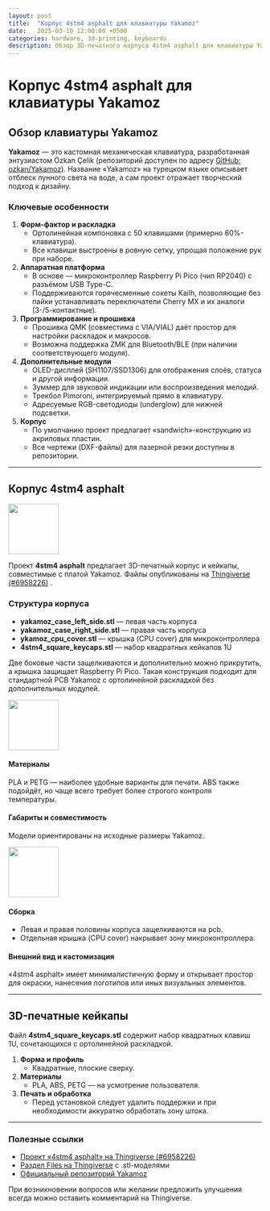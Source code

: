```yaml
---
layout: post
title:  "Корпус 4stm4 asphalt для клавиатуры Yakamoz"
date:   2025-03-10 12:00:00 +0500
categories: hardware, 3d-printing, keyboards
description: Обзор 3D-печатного корпуса 4stm4 asphalt для клавиатуры Yakamoz.
---
```


# Корпус 4stm4 asphalt для клавиатуры Yakamoz

## Обзор клавиатуры Yakamoz

**Yakamoz** — это кастомная механическая клавиатура, разработанная энтузиастом Özkan Çelik (репозиторий доступен по адресу [GitHub: ozkan/Yakamoz](https://github.com/ozkan/Yakamoz/tree/main)). Название «Yakamoz» на турецком языке описывает отблеск лунного света на воде, а сам проект отражает творческий подход к дизайну.

### Ключевые особенности

1. **Форм-фактор и раскладка**
   - Ортолинейная компоновка с 50 клавишами (примерно 60%-клавиатура).
   - Все клавиши выстроены в ровную сетку, упрощая положение рук при наборе.
2. **Аппаратная платформа**
   - В основе — микроконтроллер Raspberry Pi Pico (чип RP2040) с разъёмом USB Type-C.
   - Поддерживаются горячесменные сокеты Kailh, позволяющие без пайки устанавливать переключатели Cherry MX и их аналоги (3-/5-контактные).
3. **Программирование и прошивка**
   - Прошивка QMK (совместима с VIA/VIAL) даёт простор для настройки раскладок и макросов.
   - Возможна поддержка ZMK для Bluetooth/BLE (при наличии соответствующего модуля).
4. **Дополнительные модули**
   - OLED-дисплей (SH1107/SSD1306) для отображения слоёв, статуса и другой информации.
   - Зуммер для звуковой индикации или воспроизведения мелодий.
   - Трекбол Pimoroni, интегрируемый прямо в клавиатуру.
   - Адресуемые RGB-светодиоды (underglow) для нижней подсветки.
5. **Корпус**
   - По умолчанию проект предлагает «sandwich»-конструкцию из акриловых пластин.
   - Все чертежи (DXF-файлы) для лазерной резки доступны в репозитории.

---

## Корпус 4stm4 asphalt

<img src="{{site.url}}/assets/jpeg/asphalt/large.jpeg" width="100px">

Проект **4stm4 asphalt** предлагает 3D-печатный корпус и кейкапы, совместимые с платой Yakamoz. Файлы опубликованы на [Thingiverse (#6958226)](https://www.thingiverse.com/thing:6958226) .

### Структура корпуса

- **yakamoz\_case\_left\_side.stl** — левая часть корпуса
- **yakamoz\_case\_right\_side.stl** — правая часть корпуса
- **ykamoz\_cpu\_cover.stl** — крышка (CPU cover) для микроконтроллера
- **4stm4\_square\_keycaps.stl** — набор квадратных кейкапов 1U

Две боковые части защелкиваются и дополнительно можно прикрутить, а крышка защищает Raspberry Pi Pico. Такая конструкция подходит для стандартной PCB Yakamoz с ортолинейной раскладкой без дополнительных модулей.

<img src="{{site.url}}/assets/jpeg/asphalt/onlyright.jpeg" width="100px">

#### Материалы

PLA и PETG — наиболее удобные варианты для печати. ABS также подойдёт, но чаще всего требует более строгого контроля температуры.

#### Габариты и совместимость

Модели ориентированы на исходные размеры Yakamoz.

<img src="{{site.url}}/assets/jpeg/asphalt/backside.jpeg" width="100px">

#### Сборка

- Левая и правая половины корпуса защелкиваются на pcb.
- Отдельная крышка (CPU cover) накрывает зону микроконтроллера.



#### Внешний вид и кастомизация

«4stm4 asphalt» имеет минималистичную форму и открывает простор для окраски, нанесения логотипов или иных визуальных элементов.

---

## 3D-печатные кейкапы

Файл **4stm4\_square\_keycaps.stl** содержит набор квадратных клавиш 1U, сочетающихся с ортолинейной раскладкой.

1. **Форма и профиль**
   - Квадратные, плоские сверху.
2. **Материалы**
   - PLA, ABS, PETG — на усмотрение пользователя.
3. **Печать и обработка**
   - Перед установкой следует удалить поддержки и при необходимости аккуратно обработать зону штока.

---

### Полезные ссылки

- [Проект «4stm4 asphalt» на Thingiverse (#6958226)](https://www.thingiverse.com/thing:6958226)
- [Раздел Files на Thingiverse](https://www.thingiverse.com/thing:6958226/files) с .stl-моделями
- [Официальный репозиторий Yakamoz](https://github.com/ozkan/Yakamoz/tree/main)

При возникновении вопросов или желании предложить улучшения всегда можно оставить комментарий на Thingiverse.

